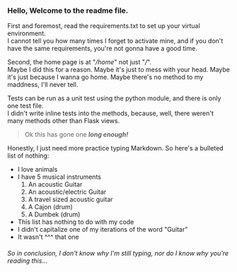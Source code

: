 ### Hello, Welcome to the readme file.

First and foremost, read the requirements.txt to set up your virtual environment.  
I cannot tell you how many times I forget to activate mine, and if you don't have 
the same requirements, you're not gonna have a good time.

Second, the home page is at "*/home*" not just "*/*".  
Maybe I did this for a reason. Maybe it's just to mess with your head. Maybe it's 
just because I wanna go home. Maybe there's no method to my maddness, I'll never tell.

Tests can be run as a unit test using the python module, and there is only one test file.  
I didn't write inline tests into the methods, because, well, there weren't many methods 
other than Flask views.

>Ok this has gone one ***long enough!***

Honestly, I just need more practice typing Markdown. So here's a bulleted list of nothing:  
- I love animals
- I have 5 musical instruments
    1. An acoustic Guitar
    2. An acoustic/electric Guitar
    3. A travel sized acoustic guitar
    4. A Cajon (drum)
    5. A Dumbek (drum)
- This list has nothing to do with my code
- I didn't capitalize one of my iterations of the word "Guitar"
- It wasn't ^^^ that one
  

###### So in conclusion, I don't know why I'm still typing, nor do I know why you're reading this...